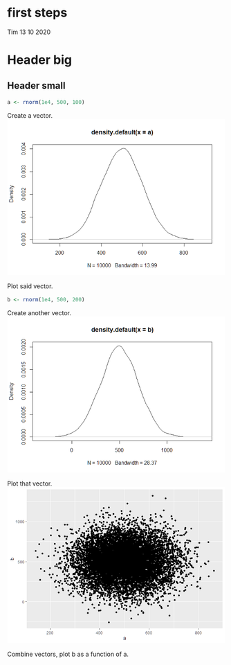 first steps
================
Tim
13 10 2020

# Header big

## Header small

``` r
a <- rnorm(1e4, 500, 100)
```

Create a vector.
![](0_first_steps_files/figure-gfm/unnamed-chunk-3-1.png)<!-- -->

Plot said vector.

``` r
b <- rnorm(1e4, 500, 200)
```

Create another vector.
![](0_first_steps_files/figure-gfm/unnamed-chunk-5-1.png)<!-- -->

Plot that vector.
![](0_first_steps_files/figure-gfm/unnamed-chunk-6-1.png)<!-- -->

Combine vectors, plot b as a function of a.
